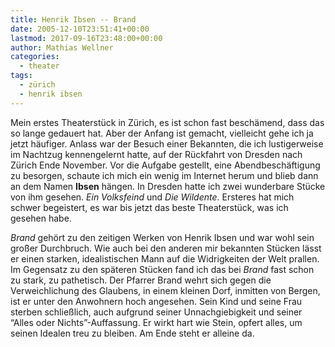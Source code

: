 ```yaml
---
title: Henrik Ibsen -- Brand
date: 2005-12-10T23:51:41+00:00
lastmod: 2017-09-16T23:48:00+00:00
author: Mathias Wellner
categories:
  - theater
tags:
  - zürich
  - henrik ibsen
---
```

Mein erstes Theaterstück in Zürich, es ist schon fast beschämend, dass das so lange gedauert hat. Aber der Anfang ist gemacht, vielleicht gehe ich ja jetzt häufiger. Anlass war der Besuch einer Bekannten, die ich lustigerweise im Nachtzug kennengelernt hatte, auf der Rückfahrt von Dresden nach Zürich Ende November. Vor die Aufgabe gestellt, eine Abendbeschäftigung zu besorgen, schaute ich mich ein wenig im Internet herum und blieb dann an dem Namen **Ibsen** hängen. In Dresden hatte ich zwei wunderbare Stücke von ihm gesehen. _Ein Volksfeind_ und _Die Wildente_. Ersteres hat mich schwer begeistert, es war bis jetzt das beste Theaterstück, was ich gesehen habe.

_Brand_ gehört zu den zeitigen Werken von Henrik Ibsen und war wohl sein großer Durchbruch. Wie auch bei den anderen mir bekannten Stücken lässt er einen starken, idealistischen Mann auf die Widrigkeiten der Welt prallen. Im Gegensatz zu den späteren Stücken fand ich das bei _Brand_ fast schon zu stark, zu pathetisch. Der Pfarrer Brand wehrt sich gegen die Verweichlichung des Glaubens, in einem kleinen Dorf, inmitten von Bergen, ist er unter den Anwohnern hoch angesehen. Sein Kind und seine Frau sterben schließlich, auch aufgrund seiner Unnachgiebigkeit und seiner &#8220;Alles oder Nichts&#8221;-Auffassung. Er wirkt hart wie Stein, opfert alles, um seinen Idealen treu zu bleiben. Am Ende steht er alleine da.